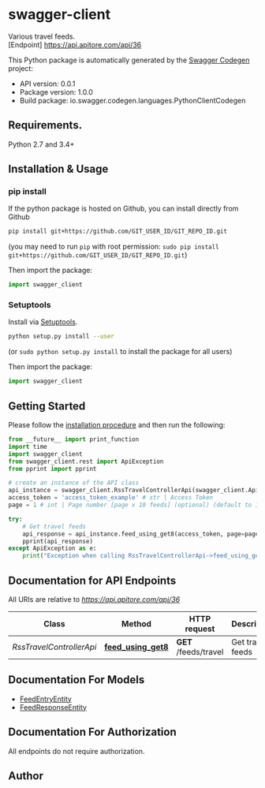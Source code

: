 # swagger-client
Various travel feeds.<BR />[Endpoint] https://api.apitore.com/api/36

This Python package is automatically generated by the [Swagger Codegen](https://github.com/swagger-api/swagger-codegen) project:

- API version: 0.0.1
- Package version: 1.0.0
- Build package: io.swagger.codegen.languages.PythonClientCodegen

## Requirements.

Python 2.7 and 3.4+

## Installation & Usage
### pip install

If the python package is hosted on Github, you can install directly from Github

```sh
pip install git+https://github.com/GIT_USER_ID/GIT_REPO_ID.git
```
(you may need to run `pip` with root permission: `sudo pip install git+https://github.com/GIT_USER_ID/GIT_REPO_ID.git`)

Then import the package:
```python
import swagger_client 
```

### Setuptools

Install via [Setuptools](http://pypi.python.org/pypi/setuptools).

```sh
python setup.py install --user
```
(or `sudo python setup.py install` to install the package for all users)

Then import the package:
```python
import swagger_client
```

## Getting Started

Please follow the [installation procedure](#installation--usage) and then run the following:

```python
from __future__ import print_function
import time
import swagger_client
from swagger_client.rest import ApiException
from pprint import pprint

# create an instance of the API class
api_instance = swagger_client.RssTravelControllerApi(swagger_client.ApiClient(configuration))
access_token = 'access_token_example' # str | Access Token
page = 1 # int | Page number [page x 10 feeds] (optional) (default to 1)

try:
    # Get travel feeds
    api_response = api_instance.feed_using_get8(access_token, page=page)
    pprint(api_response)
except ApiException as e:
    print("Exception when calling RssTravelControllerApi->feed_using_get8: %s\n" % e)

```

## Documentation for API Endpoints

All URIs are relative to *https://api.apitore.com/api/36*

Class | Method | HTTP request | Description
------------ | ------------- | ------------- | -------------
*RssTravelControllerApi* | [**feed_using_get8**](docs/RssTravelControllerApi.md#feed_using_get8) | **GET** /feeds/travel | Get travel feeds


## Documentation For Models

 - [FeedEntryEntity](docs/FeedEntryEntity.md)
 - [FeedResponseEntity](docs/FeedResponseEntity.md)


## Documentation For Authorization

 All endpoints do not require authorization.


## Author



